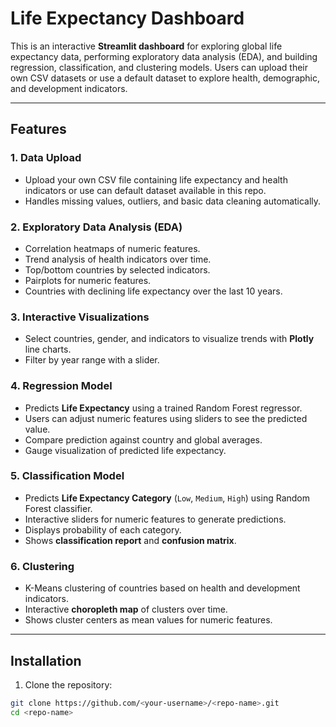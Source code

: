# Life Expectancy Dashboard

This is an interactive **Streamlit dashboard** for exploring global life expectancy data, performing exploratory data analysis (EDA), and building regression, classification, and clustering models.
Users can upload their own CSV datasets or use a default dataset to explore health, demographic, and development indicators.

---

## Features

### 1. **Data Upload**
- Upload your own CSV file containing life expectancy and health indicators or use can default dataset available in this repo.
- Handles missing values, outliers, and basic data cleaning automatically.

### 2. **Exploratory Data Analysis (EDA)**
- Correlation heatmaps of numeric features.
- Trend analysis of health indicators over time.
- Top/bottom countries by selected indicators.
- Pairplots for numeric features.
- Countries with declining life expectancy over the last 10 years.

### 3. **Interactive Visualizations**
- Select countries, gender, and indicators to visualize trends with **Plotly** line charts.
- Filter by year range with a slider.

### 4. **Regression Model**
- Predicts **Life Expectancy** using a trained Random Forest regressor.
- Users can adjust numeric features using sliders to see the predicted value.
- Compare prediction against country and global averages.
- Gauge visualization of predicted life expectancy.

### 5. **Classification Model**
- Predicts **Life Expectancy Category** (`Low`, `Medium`, `High`) using Random Forest classifier.
- Interactive sliders for numeric features to generate predictions.
- Displays probability of each category.
- Shows **classification report** and **confusion matrix**.

### 6. **Clustering**
- K-Means clustering of countries based on health and development indicators.
- Interactive **choropleth map** of clusters over time.
- Shows cluster centers as mean values for numeric features.

---

## Installation

1. Clone the repository:
```bash
git clone https://github.com/<your-username>/<repo-name>.git
cd <repo-name>
